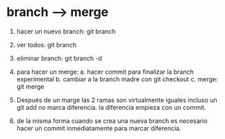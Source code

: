 # branch --> merge

1. hacer un nuevo branch: git branch <nombre-branch>

2. ver todos: git branch

3. eliminar branch: git branch -d <nombre-branch>

4. para hacer un merge:
	a. hacer commit para finalizar la branch experimental
	b. cambiar a la branch  madre con git checkout <branch-madre>
	c. merge: git merge <nombre-branch-experimental>

5. Después de un marge las 2 ramas son virtualmente iguales
incluso un git add no marca diferencia. la diferencia empieza con
un commit.

6. de la misma forma cuando se crea una nueva branch es necesario
hacer un commit inmediatamente para marcar diferencia.